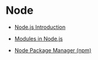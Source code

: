 # Node

- [Node.js Introduction](./node-intro.md)

- [Modules in Node.js](./modules.md)

- [Node Package Manager (npm)](./npm.md)
